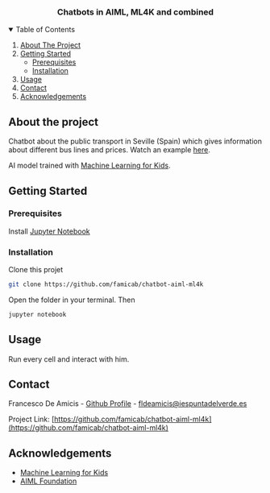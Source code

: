 <h3 align="center">Chatbots in AIML, ML4K and combined</h3>

<!-- TABLE OF CONTENTS -->
<details open="open">
  <summary>Table of Contents</summary>
  <ol>
    <li>
      <a href="#about-the-project">About The Project</a>
    </li>
    <li>
      <a href="#getting-started">Getting Started</a>
      <ul>
        <li><a href="#prerequisites">Prerequisites</a></li>
        <li><a href="#installation">Installation</a></li>
      </ul>
    </li>
    <li><a href="#usage">Usage</a></li>
    <li><a href="#contact">Contact</a></li>
    <li><a href="#acknowledgements">Acknowledgements</a></li>
  </ol>
</details>

<!-- ABOUT THE PROJECT -->
## About the project
Chatbot about the public transport in Seville (Spain) which gives information about different bus lines and prices. Watch an example [here](https://youtu.be/73zNS9CClaE).

AI model trained with  [Machine Learning for Kids](https://machinelearningforkids.co.uk/).

<!-- GETTING STARTED -->
## Getting Started

### Prerequisites

Install [Jupyter Notebook](https://jupyter.org/)

### Installation

Clone this projet
  ```sh
  git clone https://github.com/famicab/chatbot-aiml-ml4k
  ```

Open the folder in your terminal. Then
  ```sh
  jupyter notebook
  ```

<!-- USAGE EXAMPLES -->
## Usage
Run every cell and interact with him.

<!-- CONTACT -->
## Contact

Francesco De Amicis - [Github Profile](https://github.com/famicab) - fldeamicis@iespuntadelverde.es

Project Link: [https://github.com/famicab/chatbot-aiml-ml4k](https://github.com/famicab/chatbot-aiml-ml4k)

<!-- ACKNOWLEDGEMENTS -->
## Acknowledgements
* [Machine Learning for Kids](https://machinelearningforkids.co.uk/)
* [AIML Foundation](http://www.aiml.foundation/doc.html)
